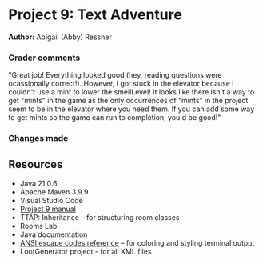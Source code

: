 # Project 9: Text Adventure

**Author:** Abigail (Abby) Ressner

### Grader comments

"Great job! Everything looked good (hey, reading questions were ocassionally correct!). However, I got stuck in the elevator because I couldn't use a mint to lower the smellLevel! It looks like there isn't a way to get "mints" in the game as the only occurrences of "mints" in the project seem to be in the elevator where you need them. If you can add some way to get mints so the game can run to completion, you'd be good!"

### Changes made



## Resources

*   Java 21.0.6  
*   Apache Maven 3.9.9  
*   Visual Studio Code  
*   [Project 9 manual](https://osera.cs.grinnell.edu/ttap/data-structures-labs/text-adventure.html) 
*   TTAP: Inheritance – for structuring room classes
*   Rooms Lab
*   Java documentation
*   [ANSI escape codes reference](https://en.wikipedia.org/wiki/ANSI_escape_code) – for coloring and styling terminal output  
*   LootGenerator project - for all XML files
